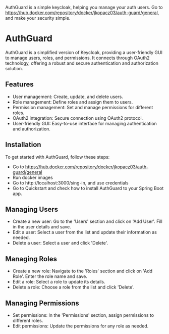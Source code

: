 AuthGuard is a simple keycloak, helping you manage your auth users.
Go to https://hub.docker.com/repository/docker/jkopacz03/auth-guard/general, and make your security simple.

# AuthGuard
AuthGuard is a simplified version of Keycloak, providing a user-friendly GUI to manage users, roles, and permissions. It connects through OAuth2 technology, offering a robust and secure authentication and authorization solution.

## Features
* User management: Create, update, and delete users.
* Role management: Define roles and assign them to users.
* Permission management: Set and manage permissions for different roles.
* OAuth2 integration: Secure connection using OAuth2 protocol.
* User-friendly GUI: Easy-to-use interface for managing authentication and authorization.

## Installation
To get started with AuthGuard, follow these steps:
* Go to https://hub.docker.com/repository/docker/jkopacz03/auth-guard/general
* Run docker images
* Go to http://localhost:3000/sing-in, and use credentials
* Go to Quickstart and check how to install AuthGuard to your Spring Boot app.

## Managing Users
* Create a new user: Go to the 'Users' section and click on 'Add User'. Fill in the user details and save.
* Edit a user: Select a user from the list and update their information as needed.
* Delete a user: Select a user and click 'Delete'.
## Managing Roles
* Create a new role: Navigate to the 'Roles' section and click on 'Add Role'. Enter the role name and save.
* Edit a role: Select a role to update its details.
* Delete a role: Choose a role from the list and click 'Delete'.
## Managing Permissions
* Set permissions: In the 'Permissions' section, assign permissions to different roles.
* Edit permissions: Update the permissions for any role as needed.
